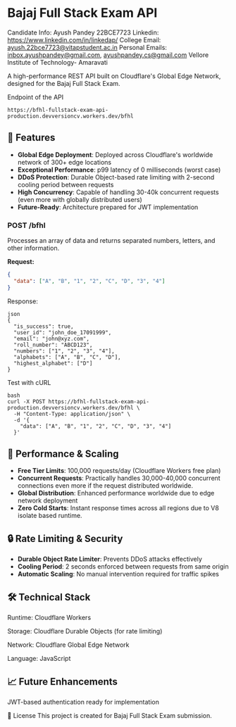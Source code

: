 # Bajaj Full Stack Exam API
Candidate Info:
Ayush Pandey
22BCE7723
Linkedin: https://www.linkedin.com/in/linkedap/
College Email: ayush.22bce7723@vitapstudent.ac.in
Personal Emails: inbox.ayushpandey@gmail.com, ayushpandey.cs@gmail.com
Vellore Institute of Technology- Amaravati

A high-performance REST API built on Cloudflare's Global Edge Network, designed for the Bajaj Full Stack Exam.

Endpoint of the API
```
https://bfhl-fullstack-exam-api-production.devversioncv.workers.dev/bfhl
```
## 🌟 Features

- **Global Edge Deployment**: Deployed across Cloudflare's worldwide network of 300+ edge locations
- **Exceptional Performance**: p99 latency of 0 milliseconds (worst case)
- **DDoS Protection**: Durable Object-based rate limiting with 2-second cooling period between requests
- **High Concurrency**: Capable of handling 30-40k concurrent requests (even more with globally distributed users)
- **Future-Ready**: Architecture prepared for JWT implementation

### POST /bfhl

Processes an array of data and returns separated numbers, letters, and other information.

**Request:**
```json
{
  "data": ["A", "B", "1", "2", "C", "D", "3", "4"]
}
```
Response:
```
json
{
  "is_success": true,
  "user_id": "john_doe_17091999",
  "email": "john@xyz.com",
  "roll_number": "ABCD123",
  "numbers": ["1", "2", "3", "4"],
  "alphabets": ["A", "B", "C", "D"],
  "highest_alphabet": ["D"]
}
```

Test with cURL
```
bash
curl -X POST https://bfhl-fullstack-exam-api-production.devversioncv.workers.dev/bfhl \
  -H "Content-Type: application/json" \
  -d '{
    "data": ["A", "B", "1", "2", "C", "D", "3", "4"]
  }'
```


## 🚀 Performance & Scaling

- **Free Tier Limits**: 100,000 requests/day (Cloudflare Workers free plan)
- **Concurrent Requests**: Practically handles 30,000-40,000 concurrent connections even more if the request distributed worldwide.
- **Global Distribution**: Enhanced performance worldwide due to edge network deployment
- **Zero Cold Starts**: Instant response times across all regions due to V8 isolate based runtime.

## 🔒 Rate Limiting & Security

- **Durable Object Rate Limiter**: Prevents DDoS attacks effectively
- **Cooling Period**: 2 seconds enforced between requests from same origin
- **Automatic Scaling**: No manual intervention required for traffic spikes

## 🛠️ Technical Stack
Runtime: Cloudflare Workers

Storage: Cloudflare Durable Objects (for rate limiting)

Network: Cloudflare Global Edge Network

Language: JavaScript

## 📈 Future Enhancements
JWT-based authentication ready for implementation

📄 License
This project is created for Bajaj Full Stack Exam submission.
